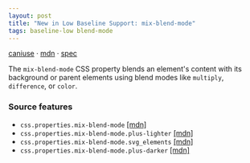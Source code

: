 ```yaml
---
layout: post
title: "New in Low Baseline Support: mix-blend-mode"
tags: baseline-low blend-mode
---
```


[caniuse](https://caniuse.com/?search=mix-blend-mode) · [mdn](https://developer.mozilla.org/en-US/search?q=mix-blend-mode) · [spec](https://drafts.fxtf.org/compositing-2/#mix-blend-mode)

The `mix-blend-mode` CSS property blends an element's content with its background or parent elements using blend modes like `multiply`, `difference`, or `color`.

### Source features

- ``css.properties.mix-blend-mode`` [[mdn]](https://developer.mozilla.org/en-US/search?q=css.properties.mix-blend-mode)
- ``css.properties.mix-blend-mode.plus-lighter`` [[mdn]](https://developer.mozilla.org/en-US/search?q=css.properties.mix-blend-mode.plus-lighter)
- ``css.properties.mix-blend-mode.svg_elements`` [[mdn]](https://developer.mozilla.org/en-US/search?q=css.properties.mix-blend-mode.svg_elements)
- ``css.properties.mix-blend-mode.plus-darker`` [[mdn]](https://developer.mozilla.org/en-US/search?q=css.properties.mix-blend-mode.plus-darker)
